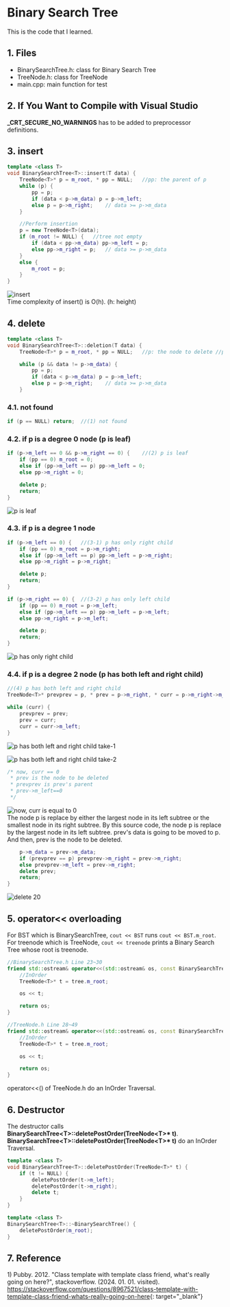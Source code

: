 # Binary Search Tree
This is the code that I learned.

## 1\. Files
* BinarySearchTree.h: class for Binary Search Tree
* TreeNode.h: class for TreeNode
* main.cpp: main function for test

## 2\. If You Want to Compile with Visual Studio
**\_CRT\_SECURE\_NO\_WARNINGS** has to be added to preprocessor definitions.

## 3\. insert
```cpp
template <class T>
void BinarySearchTree<T>::insert(T data) {
	TreeNode<T>* p = m_root, * pp = NULL;	//pp: the parent of p
	while (p) {
		pp = p;
		if (data < p->m_data) p = p->m_left;
		else p = p->m_right;	// data >= p->m_data
	}

	//Perform insertion
	p = new TreeNode<T>(data);
	if (m_root != NULL) {	//tree not empty
		if (data < pp->m_data) pp->m_left = p;
		else pp->m_right = p;	// data >= p->m_data
	}
	else {
		m_root = p;
	}
}
```

![insert](https://sooseongcom.com/assets/images/20240101/1.PNG)\
Time complexity of insert() is O(h). (h: height)

## 4\. delete
```cpp
template <class T>
void BinarySearchTree<T>::deletion(T data) {
	TreeNode<T>* p = m_root, * pp = NULL;	//p: the node to delete	//pp: the parent of p

	while (p && data != p->m_data) {
		pp = p;
		if (data < p->m_data) p = p->m_left;
		else p = p->m_right;	// data >= p->m_data
	}
```

### 4.1. not found
```cpp
if (p == NULL) return;	//(1) not found
```

### 4.2. if p is a degree 0 node (p is leaf)
```cpp
if (p->m_left == 0 && p->m_right == 0) {	//(2) p is leaf
    if (pp == 0) m_root = 0;
    else if (pp->m_left == p) pp->m_left = 0;
    else pp->m_right = 0;

    delete p;
    return;
}
```

![p is leaf](https://sooseongcom.com/assets/images/20240101/2.PNG)

### 4.3. if p is a degree 1 node
```cpp
if (p->m_left == 0) {	//(3-1) p has only right child
    if (pp == 0) m_root = p->m_right;
    else if (pp->m_left == p) pp->m_left = p->m_right;
    else pp->m_right = p->m_right;

    delete p;
    return;
}

if (p->m_right == 0) {	//(3-2) p has only left child
    if (pp == 0) m_root = p->m_left;
    else if (pp->m_left == p) pp->m_left = p->m_left;
    else pp->m_right = p->m_left;

    delete p;
    return;
}
```

![p has only right child](https://sooseongcom.com/assets/images/20240101/3.PNG)

### 4.4. if p is a degree 2 node (p has both left and right child)
```cpp
//(4) p has both left and right child
TreeNode<T>* prevprev = p, * prev = p->m_right, * curr = p->m_right->m_left;

while (curr) {
    prevprev = prev;
    prev = curr;
    curr = curr->m_left;
}
```

![p has both left and right child take-1](https://sooseongcom.com/assets/images/20240101/4.PNG)

![p has both left and right child take-2](https://sooseongcom.com/assets/images/20240101/5.PNG)

```cpp
/* now, curr == 0
 * prev is the node to be deleted
 * prevprev is prev's parent
 * prev->m_left==0
 */
```

![now, curr is equal to 0](https://sooseongcom.com/assets/images/20240101/6.PNG)\
The node p is replace by either the largest node in its left subtree or the smallest node in its right subtree. By this source code, the node p is replace by the largest node in its left subtree. prev's data is going to be moved to p. And then, prev is the node to be deleted.

```cpp
    p->m_data = prev->m_data;
	if (prevprev == p) prevprev->m_right = prev->m_right;
	else prevprev->m_left = prev->m_right;
	delete prev;
	return;
}
```

![delete 20](https://sooseongcom.com/assets/images/20240101/7.PNG)

## 5\. operator\<< overloading
For BST which is BinarySearchTree, ```cout << BST``` runs ```cout << BST.m_root```.\
For treenode which is TreeNode, ```cout << treenode``` prints a Binary Search Tree whose root is treenode.

```cpp
//BinarySearchTree.h Line 23~30
friend std::ostream& operator<<(std::ostream& os, const BinarySearchTree<T>& tree) {
    //InOrder
    TreeNode<T>* t = tree.m_root;

    os << t;

    return os;
}
```

```cpp
//TreeNode.h Line 28~49
friend std::ostream& operator<<(std::ostream& os, const BinarySearchTree<T>& tree) {
    //InOrder
    TreeNode<T>* t = tree.m_root;

    os << t;

    return os;
}
```
operator\<<() of TreeNode.h do an InOrder Traversal.

## 6\. Destructor
The destructor calls **BinarySearchTree\<T>::deletePostOrder(TreeNode\<T>\* t)**. **BinarySearchTree\<T>::deletePostOrder(TreeNode\<T>\* t)** do an InOrder Traversal.

```cpp
template <class T>
void BinarySearchTree<T>::deletePostOrder(TreeNode<T>* t) {
	if (t != NULL) {
		deletePostOrder(t->m_left);
		deletePostOrder(t->m_right);
		delete t;
	}
}

template <class T>
BinarySearchTree<T>::~BinarySearchTree() {
	deletePostOrder(m_root);
}
```

## 7\. Reference
1\) Pubby. 2012. "Class template with template class friend, what's really going on here?", stackoverflow. (2024. 01. 01. visited). <https://stackoverflow.com/questions/8967521/class-template-with-template-class-friend-whats-really-going-on-here>{: target="_blank"}